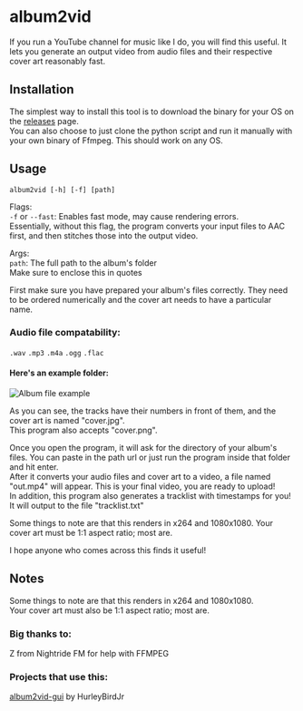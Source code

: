 # album2vid

If you run a YouTube channel for music like I do, you will find this useful.
It lets you generate an output video from audio files and their respective cover art reasonably fast.

## Installation
The simplest way to install this tool is to download the binary for your OS on the [releases](https://github.com/npgy/album2vid/releases) page.  
You can also choose to just clone the python script and run it manually with your own binary of Ffmpeg. This should work on any OS.  

## Usage
`album2vid [-h] [-f] [path]`  

Flags:  
`-f` or `--fast`: Enables fast mode, may cause rendering errors.  
Essentially, without this flag, the program converts your input files to AAC first, and then stitches those into the output video.  

Args:  
`path`: The full path to the album's folder  
Make sure to enclose this in quotes

First make sure you have prepared your album's files correctly. They need to be ordered numerically and the cover art needs to have a particular name.

### Audio file compatability:
```.wav```
```.mp3```
```.m4a```
```.ogg```
```.flac```

#### Here's an example folder:  
![Album file example](https://i.imgur.com/yqjylZX.png)

As you can see, the tracks have their numbers in front of them, and the cover art is named "cover.jpg".  
This program also accepts "cover.png".

Once you open the program, it will ask for the directory of your album's files. You can paste in the path url or just run the program inside that folder and hit enter.  
After it converts your audio files and cover art to a video, a file named "out.mp4" will appear. This is your final video, you are ready to upload!  
In addition, this program also generates a tracklist with timestamps for you! It will output to the file "tracklist.txt"

Some things to note are that this renders in x264 and 1080x1080. Your cover art must be 1:1 aspect ratio; most are.  

I hope anyone who comes across this finds it useful!

## Notes
Some things to note are that this renders in x264 and 1080x1080.  
Your cover art must also be 1:1 aspect ratio; most are.  

### Big thanks to:
Z from Nightride FM for help with FFMPEG  

### Projects that use this:
[album2vid-gui](https://github.com/HurleybirdJr/album2vid-gui) by HurleyBirdJr
